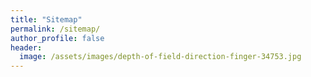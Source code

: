 ```yaml
---
title: "Sitemap"
permalink: /sitemap/
author_profile: false
header:
  image: /assets/images/depth-of-field-direction-finger-34753.jpg
---
```

